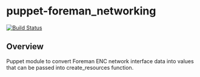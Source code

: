 # puppet-foreman_networking

[![Build Status](https://travis-ci.org/treydock/puppet-foreman_networking.svg?branch=master)](https://travis-ci.org/treydock/puppet-foreman_networking)

## Overview

Puppet module to convert Foreman ENC network interface data into values that can be passed into create_resources function.

